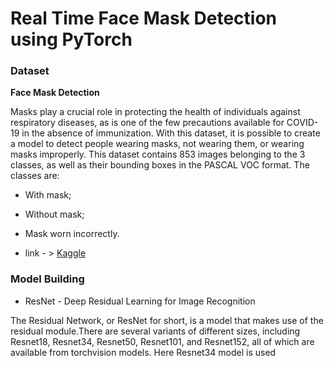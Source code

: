 # Real Time Face Mask Detection using PyTorch

### Dataset

**Face Mask Detection**

Masks play a crucial role in protecting the health of individuals against respiratory diseases, as is one of the few precautions available for COVID-19 in the absence of immunization. With this dataset, it is possible to create a model to detect people wearing masks, not wearing them, or wearing masks improperly.
This dataset contains 853 images belonging to the 3 classes, as well as their bounding boxes in the PASCAL VOC format.
The classes are:
   - With mask;
   - Without mask; 
   - Mask worn incorrectly.



- link - > [Kaggle](https://www.kaggle.com/datasets/andrewmvd/face-mask-detection)

### Model Building

- ResNet - Deep Residual Learning for Image Recognition 
        
The Residual Network, or ResNet for short, is a model that makes use of the residual module.There are several variants of different sizes, including Resnet18, Resnet34, Resnet50, Resnet101, and Resnet152, all of which are available from torchvision models. Here Resnet34 model is used